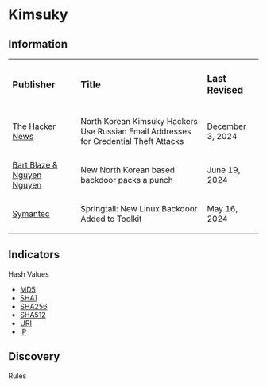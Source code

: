 
# Kimsuky

## Information
<table>
  <tr>
    <td>
      <h3>Publisher</h3>
    </td>
    <td>
      <h3>Title</h3>
    </td>
    <td>
      <h3>Last Revised</h3>
    </td>
  </tr>
  <tr>
    <td>
      <a href="https://thehackernews.com/2024/12/north-korean-kimsuky-hackers-use.html">The Hacker News</a>
    </td>
    <td>
      <p>North Korean Kimsuky Hackers Use Russian Email Addresses for Credential Theft Attacks</p>
    </td>
    <td>
      <p>December 3, 2024</p>
    </td>
  </tr>
  <tr>
    <td>
      <a href="https://cyberarmor.tech/wp-content/uploads/2024/06/New-North-Korean-based-backdoor-packs-a-punch.pdf">Bart Blaze & Nguyen Nguyen</a>
    </td>
    <td>
      <p>New North Korean based backdoor packs a punch</p>
    </td>
    <td>
      <p>June 19, 2024</p>
    </td>
  </tr>
  <tr>
    <td>
      <a href="https://symantec-enterprise-blogs.security.com/threat-intelligence/springtail-kimsuky-backdoor-espionage">Symantec</a>
    </td>
    <td>
      <p>Springtail: New Linux Backdoor Added to Toolkit</p>
    </td>
    <td>
      <p>May 16, 2024</p>
    </td>
  </tr>
</table>

## Indicators
Hash Values
- <a href="https://github.com/PudgyDragon/IOCs/blob/main/All/Kimsuky/samples.md5">MD5</a>
- <a href="https://github.com/PudgyDragon/IOCs/blob/main/All/Kimsuky/samples.sha1">SHA1</a>
- <a href="https://github.com/PudgyDragon/IOCs/blob/main/All/Kimsuky/samples.sha256">SHA256</a>
- <a href="https://github.com/PudgyDragon/IOCs/blob/main/All/Kimsuky/samples.sha512">SHA512</a>
- <a href="https://github.com/PudgyDragon/IOCs/blob/main/All/Kimsuky/uri.txt">URI</a>
- <a href="https://github.com/PudgyDragon/IOCs/blob/main/All/Kimsuky/IPs.txt">IP</a>

## Discovery
Rules

